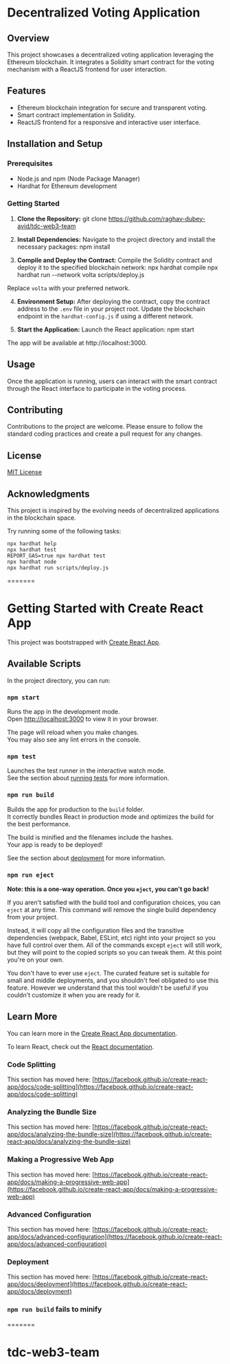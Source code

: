 
# Decentralized Voting Application

## Overview
This project showcases a decentralized voting application leveraging the Ethereum blockchain. It integrates a Solidity smart contract for the voting mechanism with a ReactJS frontend for user interaction.

## Features
- Ethereum blockchain integration for secure and transparent voting.
- Smart contract implementation in Solidity.
- ReactJS frontend for a responsive and interactive user interface.

## Installation and Setup

### Prerequisites
- Node.js and npm (Node Package Manager)
- Hardhat for Ethereum development

### Getting Started
1. **Clone the Repository:**
git clone https://github.com/raghav-dubey-avid/tdc-web3-team

2. **Install Dependencies:**
Navigate to the project directory and install the necessary packages:
npm install

3. **Compile and Deploy the Contract:**
Compile the Solidity contract and deploy it to the specified blockchain network:
npx hardhat compile
npx hardhat run --network volta scripts/deploy.js

Replace `volta` with your preferred network.

4. **Environment Setup:**
After deploying the contract, copy the contract address to the `.env` file in your project root. Update the blockchain endpoint in the `hardhat-config.js` if using a different network.

5. **Start the Application:**
Launch the React application:
npm start

The app will be available at http://localhost:3000.

## Usage
Once the application is running, users can interact with the smart contract through the React interface to participate in the voting process.

## Contributing
Contributions to the project are welcome. Please ensure to follow the standard coding practices and create a pull request for any changes.

## License
[MIT License](LICENSE)

## Acknowledgments
This project is inspired by the evolving needs of decentralized applications in the blockchain space.


Try running some of the following tasks:

```shell
npx hardhat help
npx hardhat test
REPORT_GAS=true npx hardhat test
npx hardhat node
npx hardhat run scripts/deploy.js
```
=======

# Getting Started with Create React App

This project was bootstrapped with [Create React App](https://github.com/facebook/create-react-app).

## Available Scripts

In the project directory, you can run:

### `npm start`

Runs the app in the development mode.\
Open [http://localhost:3000](http://localhost:3000) to view it in your browser.

The page will reload when you make changes.\
You may also see any lint errors in the console.

### `npm test`

Launches the test runner in the interactive watch mode.\
See the section about [running tests](https://facebook.github.io/create-react-app/docs/running-tests) for more information.

### `npm run build`

Builds the app for production to the `build` folder.\
It correctly bundles React in production mode and optimizes the build for the best performance.

The build is minified and the filenames include the hashes.\
Your app is ready to be deployed!

See the section about [deployment](https://facebook.github.io/create-react-app/docs/deployment) for more information.

### `npm run eject`

**Note: this is a one-way operation. Once you `eject`, you can't go back!**

If you aren't satisfied with the build tool and configuration choices, you can `eject` at any time. This command will remove the single build dependency from your project.

Instead, it will copy all the configuration files and the transitive dependencies (webpack, Babel, ESLint, etc) right into your project so you have full control over them. All of the commands except `eject` will still work, but they will point to the copied scripts so you can tweak them. At this point you're on your own.

You don't have to ever use `eject`. The curated feature set is suitable for small and middle deployments, and you shouldn't feel obligated to use this feature. However we understand that this tool wouldn't be useful if you couldn't customize it when you are ready for it.

## Learn More

You can learn more in the [Create React App documentation](https://facebook.github.io/create-react-app/docs/getting-started).

To learn React, check out the [React documentation](https://reactjs.org/).

### Code Splitting

This section has moved here: [https://facebook.github.io/create-react-app/docs/code-splitting](https://facebook.github.io/create-react-app/docs/code-splitting)

### Analyzing the Bundle Size

This section has moved here: [https://facebook.github.io/create-react-app/docs/analyzing-the-bundle-size](https://facebook.github.io/create-react-app/docs/analyzing-the-bundle-size)

### Making a Progressive Web App

This section has moved here: [https://facebook.github.io/create-react-app/docs/making-a-progressive-web-app](https://facebook.github.io/create-react-app/docs/making-a-progressive-web-app)

### Advanced Configuration

This section has moved here: [https://facebook.github.io/create-react-app/docs/advanced-configuration](https://facebook.github.io/create-react-app/docs/advanced-configuration)

### Deployment

This section has moved here: [https://facebook.github.io/create-react-app/docs/deployment](https://facebook.github.io/create-react-app/docs/deployment)

### `npm run build` fails to minify


=======
# tdc-web3-team

